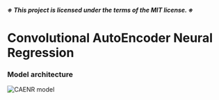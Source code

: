 ***※ This project is licensed under the terms of the MIT license. ※***

# Convolutional AutoEncoder Neural Regression

### Model architecture

![CAENR model](https://user-images.githubusercontent.com/62936579/162565104-35e2150e-1f3e-4847-9887-25f84171988c.png)

